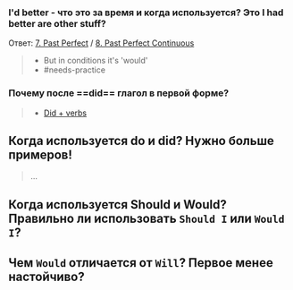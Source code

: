 ### I'd better - что это за время и когда используется? Это I had better are other stuff?
Ответ: [7. Past Perfect](English/Tenses/7.%20Past%20Perfect.md) / [8. Past Perfect Continuous](English/Tenses/8.%20Past%20Perfect%20Continuous.md)
> - But in conditions it's 'would'
> - #needs-practice 

### Почему после ==did== глагол в первой форме?
>- [Did + verbs](Did%20+%20verbs.md)

## Когда используется do и did? Нужно больше примеров!
> ...

## Когда используется Should и Would? Правильно ли использовать `Should I` или `Would I`?


## Чем `Would` отличается от `Will`? Первое менее настойчиво?
